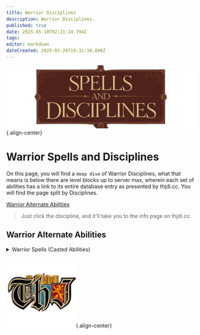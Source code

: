 ```yaml
---
title: Warrior Disciplines
description: Warrior Disciplines.
published: true
date: 2025-05-10T02:21:24.794Z
tags: 
editor: markdown
dateCreated: 2025-02-26T19:31:38.899Z
---
```


![spellsdisciplines.webp](/classes-and-abilities/spellsdisciplines.webp){.align-center}

# Warrior Spells and Disciplines

On this page, you will find a `deep dive` of Warrior Disciplines, what that means is below there are level blocks up to server max, wherein each set of abilities has a link to its entire database entry as presented by thjdi.cc. You will find the page split by Disciplines.

[Warrior Alternate Abilities](#warrior-spells)

> Just click the discipline, and it'll take you to the info page on thjdi.cc.

## Warrior Alternate Abilities
<details>
	<summary> Warrior Spells (Casted Abilities) </summary>

|AA Name|AA Code|
|---|---|
|<a href="https://www.thjdi.cc/spell/5234" target="_blank">Area Taunt</a>|110|
|<a href="https://www.thjdi.cc/spell/37196" target="_blank">Imperator's Command</a>|2011|
|<a href="https://www.thjdi.cc/spell/23528" target="_blank">Warlord's Fury</a>|912|
</details>

![pagebreak3.webp](/pagebreak3.webp){.align-center}